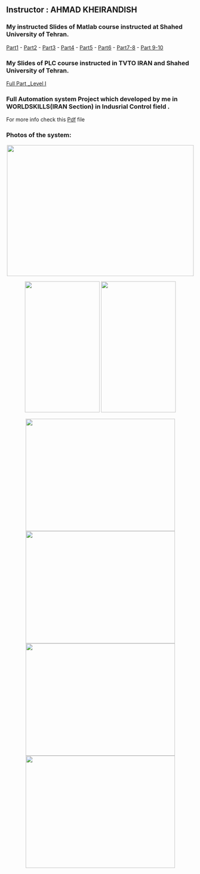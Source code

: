 ## Instructor : AHMAD KHEIRANDISH
### My instructed Slides of Matlab course instructed at Shahed University of Tehran.
[Part1](https://github.com/ahmadkh1995/Matlab-PLC_Course/blob/master/Matlab_1.pdf) - [Part2](https://github.com/ahmadkh1995/Matlab-PLC_Course/blob/master/Matlab_2.pdf) - [Part3](https://github.com/ahmadkh1995/Matlab-PLC_Course/blob/master/Matlab_3.pdf) - [Part4](https://github.com/ahmadkh1995/Matlab-PLC_Course/blob/master/Matlab_4.pdf) - [Part5](https://github.com/ahmadkh1995/Matlab-PLC_Course/blob/master/Matlab_5.pdf) - [Part6](https://github.com/ahmadkh1995/Matlab-PLC_Course/blob/master/Matlab_6.pdf) - [Part7-8](https://github.com/ahmadkh1995/Matlab-PLC_Course/blob/master/Matlab_7_8.pdf) - [Part 9-10](https://github.com/ahmadkh1995/Matlab-PLC_Course/blob/master/Matlab_9_10.pdf)

### My Slides of PLC course instructed in TVTO IRAN and Shahed University of Tehran.
[Full Part _Level I](https://github.com/ahmadkh1995/Matlab-PLC_Course/blob/master/PLC_Course_Full.pdf)

### Full Automation system Project which developed by me in WORLDSKILLS(IRAN Section) in Indusrial Control field .
For more info check this [Pdf](https://github.com/ahmadkh1995/Matlab-PLC_Course/blob/master/WorldSkills-IRAN%20Section/WSC2015_TP19_EN.pdf) file
### Photos of the system:

<p align="center">
  <img width="500" height="350" src="https://github.com/ahmadkh1995/Matlab-PLC_Course/blob/master/WorldSkills-IRAN%20Section/PLC_2.jpg">
</p>

<p align="center">
  <img width="200" height="350" src="https://github.com/ahmadkh1995/Matlab-PLC_Course/blob/master/WorldSkills-IRAN%20Section/PLC_1.jpg">
    <img width="200" height="350" src="https://github.com/ahmadkh1995/Matlab-PLC_Course/blob/master/WorldSkills-IRAN%20Section/PLC_3.jpg">
</p>

<p align="center">
  <img width="400" height="300" src="https://github.com/ahmadkh1995/Matlab-PLC_Course/blob/master/WorldSkills-IRAN%20Section/panel_draw.PNG">
    <img width="400" height="300" src="https://github.com/ahmadkh1995/Matlab-PLC_Course/blob/master/WorldSkills-IRAN%20Section/panel_draw_2.PNG">
  <img width="400" height="300" src="https://github.com/ahmadkh1995/Matlab-PLC_Course/blob/master/WorldSkills-IRAN%20Section/panel_draw_3.PNG">
   <img width="400" height="300" src="https://github.com/ahmadkh1995/Matlab-PLC_Course/blob/master/WorldSkills-IRAN%20Section/panel_draw_4.PNG">
</p>
